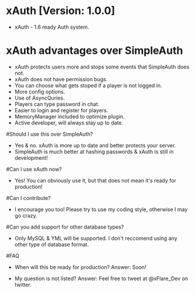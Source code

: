 # xAuth [Version: 1.0.0]
- xAuth - 1.6 ready Auth system.

# xAuth advantages over SimpleAuth
- xAuth protects users more and stops some events that SimpleAuth does not.
- xAuth does not have permission bugs.
- You can choose what gets stoped if a player is not logged in.
- More config options.
- Use of AsyncQuries.
- Players can type password in chat.
- Easier to login and register for players.
- MemoryManager included to optimize plugin.
- Active developer, will always stay up to date.

#Should I use this over SimpleAuth?
- Yes & no. xAuth is more up to date and better protects your server.
- SimpleAuth is much better at hashing passwords & xAuth is still in development!


#Can I use xAuth now?
- Yes! You can obviously use it, but that does not mean it's ready for production!

#Can I contribute?
- I encourage you too! Please try to use my coding style, otherwise I may go crazy.

#Can you add support for other database types?
- Only MySQL & YML will be supported. I don't reccomend using any other type of database format.

#FAQ
- When will this be ready for production?
Answer: Soon!

- My question is not listed?
Answer: Feel free to tweet at @xFlare_Dev on twitter.

